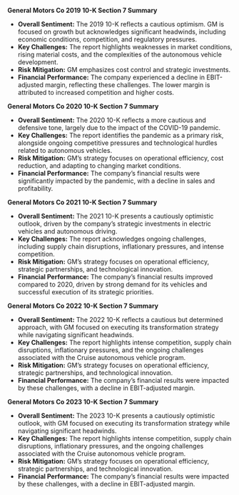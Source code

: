 
**General Motors Co 2019 10-K Section 7 Summary**

*   **Overall Sentiment:** The 2019 10-K reflects a cautious optimism. GM is focused on growth but acknowledges significant headwinds, including economic conditions, competition, and regulatory pressures.
*   **Key Challenges:** The report highlights weaknesses in market conditions, rising material costs, and the complexities of the autonomous vehicle development.
*   **Risk Mitigation:** GM emphasizes cost control and strategic investments.
*   **Financial Performance:**  The company experienced a decline in EBIT-adjusted margin, reflecting these challenges.  The lower margin is attributed to increased competition and higher costs.

**General Motors Co 2020 10-K Section 7 Summary**

*   **Overall Sentiment:** The 2020 10-K reflects a more cautious and defensive tone, largely due to the impact of the COVID-19 pandemic.
*   **Key Challenges:** The report identifies the pandemic as a primary risk, alongside ongoing competitive pressures and technological hurdles related to autonomous vehicles.
*   **Risk Mitigation:** GM’s strategy focuses on operational efficiency, cost reduction, and adapting to changing market conditions.
*   **Financial Performance:** The company’s financial results were significantly impacted by the pandemic, with a decline in sales and profitability.

**General Motors Co 2021 10-K Section 7 Summary**

*   **Overall Sentiment:** The 2021 10-K presents a cautiously optimistic outlook, driven by the company’s strategic investments in electric vehicles and autonomous driving.
*   **Key Challenges:** The report acknowledges ongoing challenges, including supply chain disruptions, inflationary pressures, and intense competition.
*   **Risk Mitigation:** GM’s strategy focuses on operational efficiency, strategic partnerships, and technological innovation.
*   **Financial Performance:** The company’s financial results improved compared to 2020, driven by strong demand for its vehicles and successful execution of its strategic priorities.

**General Motors Co 2022 10-K Section 7 Summary**

*   **Overall Sentiment:** The 2022 10-K reflects a cautious but determined approach, with GM focused on executing its transformation strategy while navigating significant headwinds.
*   **Key Challenges:** The report highlights intense competition, supply chain disruptions, inflationary pressures, and the ongoing challenges associated with the Cruise autonomous vehicle program.
*   **Risk Mitigation:** GM’s strategy focuses on operational efficiency, strategic partnerships, and technological innovation.
*   **Financial Performance:** The company’s financial results were impacted by these challenges, with a decline in EBIT-adjusted margin.

**General Motors Co 2023 10-K Section 7 Summary**

*   **Overall Sentiment:** The 2023 10-K presents a cautiously optimistic outlook, with GM focused on executing its transformation strategy while navigating significant headwinds.
*   **Key Challenges:** The report highlights intense competition, supply chain disruptions, inflationary pressures, and the ongoing challenges associated with the Cruise autonomous vehicle program.
*   **Risk Mitigation:** GM’s strategy focuses on operational efficiency, strategic partnerships, and technological innovation.
*   **Financial Performance:** The company’s financial results were impacted by these challenges, with a decline in EBIT-adjusted margin.

